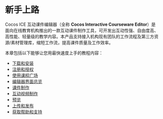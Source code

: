# 新手上路

Cocos ICE 互动课件编辑器（全称 **Cocos Interactive Courseware Editor**）是面向在线教育机构推出的一款互动课件制作工具，可开发出互动性强、自由度高、高性能、轻量级的教学内容。本产品支持接入机构现有团队的工作流程及第三方资源/素材管理库，缩短工作流，提高课件质量及工作效率。

本章包括以下能够让您用最快速度上手的教程内容：
- [下载和安装](install/index.md)
- [注册和授权](license/index.md)
- [使用课程广场](lesson-square/index.md)
- [编辑器界面总览](interface-overview/index.md)
- [课件制作](make-courseware/index.md)
- [互动视频制作](make-interactive-video/index.md)
- [预览](preview/index.md)
- [上传和发布](publish-lesson/index.md)
- [获取帮助和支持](help/index.md)
